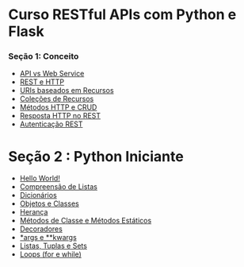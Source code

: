 # Curso RESTful APIs com Python e Flask

### Seção 1: Conceito

* [API vs Web Service](apivswebservice.md)
* [REST e HTTP](restehttp.md)
* [URIs baseados em Recursos](urisemrecursos.md)
* [Coleções de Recursos](colecaoderecursos.md)
* [Métodos HTTP e CRUD](metodoshttpecrud.md)
* [Resposta HTTP no REST](respostarest.md)
* [Autenticação REST](autenticacaorest.md)

# Seção 2 : Python Iniciante

* [Hello World!](pythonIniciante/01.py)
* [Compreensão de Listas](pythonIniciante/CompreensãodeLista(ListComprehension))
* [Dicionários](pythonIniciante/Dicionários.ipynb)
* [Objetos e Classes](pythonIniciante/ClassesEObjetos.ipynb)
* [Herança](pythonIniciante/Herança.ipynb)
* [Métodos de Classe e Métodos Estáticos](pythonIniciante/MetodosDeClassesEstaticos.ipynb)
* [Decoradores](pythonIniciante/Decoradores.ipynb)
* [*args e **kwargs](pythonIniciante/argsEKwargs.ipynb)
* [Listas, Tuplas e Sets](pythonIniciante/listas_tuplas_sets.ipynb)
* [Loops (for e while)](pythonIniciante/Loops(whileefor).ipynb)
